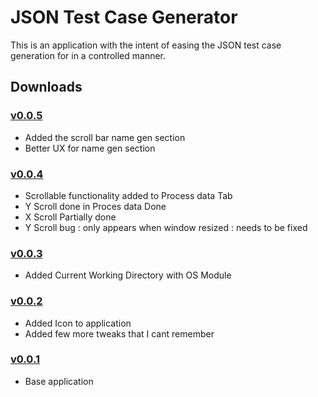 # JSON Test Case Generator

This is an application with the intent of easing the JSON test case generation for in a controlled manner.

## Downloads

### [v0.0.5](dist/UserInterface%20v0.0.5.exe)

- Added the scroll bar name gen section
- Better UX for name gen section

### [v0.0.4](dist/UserInterface%20v0.0.4.exe)

- Scrollable functionality added to Process data Tab
- Y Scroll done in Proces data Done
- X Scroll Partially done
- Y Scroll bug : only appears when window resized : needs to be fixed

### [v0.0.3](dist/UserInterface%20v0.0.3.exe)

- Added Current Working Directory with OS Module

### [v0.0.2](dist/UserInterface%20v0.0.2.exe)

- Added Icon to application
- Added few more tweaks that I cant remember

### [v0.0.1](dist/UserInterface%20v0.0.1.exe)

- Base application
